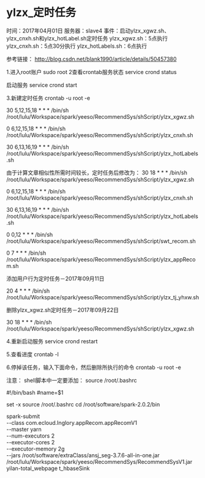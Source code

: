 # ylzx_定时任务

时间：2017年04月01日
服务器：slave4
事件：启动ylzx_xgwz.sh、ylzx_cnxh.sh和ylzx_hotLabel.sh定时任务
      ylzx_xgwz.sh：5点执行
	  ylzx_cnxh.sh：5点30分执行
	  ylzx_hotLabels.sh：6点执行

参考链接：
http://blog.csdn.net/blank1990/article/details/50457380

1.进入root账户
sudo root
2查看crontab服务状态
service crond status

启动服务
service crond start

3.新建定时任务
crontab -u root -e

30 5,12,15,18 * * * /bin/sh /root/lulu/Workspace/spark/yeeso/RecommendSys/shScript/ylzx_xgwz.sh

0 6,12,15,18 * * * /bin/sh /root/lulu/Workspace/spark/yeeso/RecommendSys/shScript/ylzx_cnxh.sh

30 6,13,16,19 * * * /bin/sh /root/lulu/Workspace/spark/yeeso/RecommendSys/shScript/ylzx_hotLabels.sh

由于计算文章相似性所需时间较长，定时任务后修改为：
30 18 * * * /bin/sh /root/lulu/Workspace/spark/yeeso/RecommendSys/shScript/ylzx_xgwz.sh

0 6,12,15,18 * * * /bin/sh /root/lulu/Workspace/spark/yeeso/RecommendSys/shScript/ylzx_cnxh.sh

30 6,13,16,19 * * * /bin/sh /root/lulu/Workspace/spark/yeeso/RecommendSys/shScript/ylzx_hotLabels.sh

0 0,12 * * * /bin/sh /root/lulu/Workspace/spark/yeeso/RecommendSys/shScript/swt_recom.sh

0 7 * * * /bin/sh /root/lulu/Workspace/spark/yeeso/RecommendSys/shScript/ylzx_appRecom.sh

添加用户行为定时任务－2017年09月11日

20 4 * * * /bin/sh /root/lulu/Workspace/spark/yeeso/RecommendSys/shScript/ylzx_tj_yhxw.sh

删除ylzx_xgwz.sh定时任务－2017年09月22日

30 18 * * * /bin/sh /root/lulu/Workspace/spark/yeeso/RecommendSys/shScript/ylzx_xgwz.sh


4.重新启动服务
service crond restart

5.查看进度
crontab -l

6.停掉该任务，输入下面命令，然后删除所执行的命令
crontab -u root -e



注意：
shell脚本中一定要添加：
source /root/.bashrc


#!/bin/bash
#name=$1

set -x
source /root/.bashrc
cd /root/software/spark-2.0.2/bin

spark-submit \
--class com.ecloud.Inglory.appRecom.appRecomV1 \
--master yarn \
--num-executors 2 \
--executor-cores 2 \
--executor-memory 2g \
--jars /root/software/extraClass/ansj_seg-3.7.6-all-in-one.jar \
/root/lulu/Workspace/spark/yeeso/RecommendSys/RecommendSysV1.jar \
yilan-total_webpage t_hbaseSink
